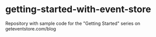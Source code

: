 getting-started-with-event-store
================================

Repository with sample code for the "Getting Started" series on geteventstore.com/blog